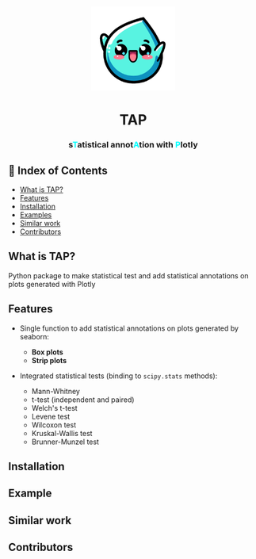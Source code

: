 <p align="center">
  <img src="images/TAP.png" alt="Logo" height=170>
</p>
<h1 align="center">TAP</h1>
<h3 align="center">s<span style="color:Aqua;">T</span>atistical annot<span style="color:Aqua;">A</span>tion with <span style="color:Aqua;">P</span>lotly</h3>

## 🚩 Index of Contents
- [What is TAP?](#-what-is-TAP)
- [Features](#-features)
- [Installation](#-installation)
- [Examples](#-examples)
- [Similar work](#-similar-work)
- [Contributors](#-contributors)

## What is TAP?

Python package to make statistical test and add statistical
annotations on plots generated with Plotly


## Features

- Single function to add statistical annotations on plots
  generated by seaborn:
    - **Box plots**
    - **Strip plots**

- Integrated statistical tests (binding to `scipy.stats` methods):
    - Mann-Whitney
    - t-test (independent and paired)
    - Welch's t-test
    - Levene test
    - Wilcoxon test
    - Kruskal-Wallis test
    - Brunner-Munzel test


## Installation

## Example

## Similar work

## Contributors


